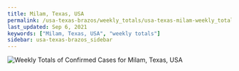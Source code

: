 ```yaml
---
title: Milam, Texas, USA
permalink: /usa-texas-brazos/weekly_totals/usa-texas-milam-weekly_totals.html
last_updated: Sep 6, 2021
keywords: ["Milam, Texas, USA", "weekly totals"]
sidebar: usa-texas-brazos_sidebar
---
```


![Weekly Totals of Confirmed Cases for Milam, Texas, USA](/covid_tracker/images/graphs/usa-texas-milam-weekly_totals_graph.png)
